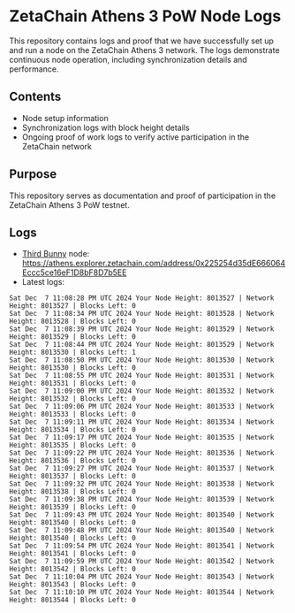 # ZetaChain Athens 3 PoW Node Logs
This repository contains logs and proof that we have successfully set up and run a node on the ZetaChain Athens 3 network. The logs demonstrate continuous node operation, including synchronization details and performance.

## Contents
- Node setup information
- Synchronization logs with block height details
- Ongoing proof of work logs to verify active participation in the ZetaChain network

## Purpose
This repository serves as documentation and proof of participation in the ZetaChain Athens 3 PoW testnet.

## Logs

- [Third Bunny](https://thirdbunny.xyz/) node: https://athens.explorer.zetachain.com/address/0x225254d35dE666064Eccc5ce16eF1D8bF8D7b5EE
- Latest logs:
```
Sat Dec  7 11:08:28 PM UTC 2024 Your Node Height: 8013527 | Network Height: 8013527 | Blocks Left: 0
Sat Dec  7 11:08:34 PM UTC 2024 Your Node Height: 8013528 | Network Height: 8013528 | Blocks Left: 0
Sat Dec  7 11:08:39 PM UTC 2024 Your Node Height: 8013529 | Network Height: 8013529 | Blocks Left: 0
Sat Dec  7 11:08:44 PM UTC 2024 Your Node Height: 8013529 | Network Height: 8013530 | Blocks Left: 1
Sat Dec  7 11:08:50 PM UTC 2024 Your Node Height: 8013530 | Network Height: 8013530 | Blocks Left: 0
Sat Dec  7 11:08:55 PM UTC 2024 Your Node Height: 8013531 | Network Height: 8013531 | Blocks Left: 0
Sat Dec  7 11:09:00 PM UTC 2024 Your Node Height: 8013532 | Network Height: 8013532 | Blocks Left: 0
Sat Dec  7 11:09:06 PM UTC 2024 Your Node Height: 8013533 | Network Height: 8013533 | Blocks Left: 0
Sat Dec  7 11:09:11 PM UTC 2024 Your Node Height: 8013534 | Network Height: 8013534 | Blocks Left: 0
Sat Dec  7 11:09:17 PM UTC 2024 Your Node Height: 8013535 | Network Height: 8013535 | Blocks Left: 0
Sat Dec  7 11:09:22 PM UTC 2024 Your Node Height: 8013536 | Network Height: 8013536 | Blocks Left: 0
Sat Dec  7 11:09:27 PM UTC 2024 Your Node Height: 8013537 | Network Height: 8013537 | Blocks Left: 0
Sat Dec  7 11:09:32 PM UTC 2024 Your Node Height: 8013538 | Network Height: 8013538 | Blocks Left: 0
Sat Dec  7 11:09:38 PM UTC 2024 Your Node Height: 8013539 | Network Height: 8013539 | Blocks Left: 0
Sat Dec  7 11:09:43 PM UTC 2024 Your Node Height: 8013540 | Network Height: 8013540 | Blocks Left: 0
Sat Dec  7 11:09:48 PM UTC 2024 Your Node Height: 8013540 | Network Height: 8013540 | Blocks Left: 0
Sat Dec  7 11:09:54 PM UTC 2024 Your Node Height: 8013541 | Network Height: 8013541 | Blocks Left: 0
Sat Dec  7 11:09:59 PM UTC 2024 Your Node Height: 8013542 | Network Height: 8013542 | Blocks Left: 0
Sat Dec  7 11:10:04 PM UTC 2024 Your Node Height: 8013543 | Network Height: 8013543 | Blocks Left: 0
Sat Dec  7 11:10:10 PM UTC 2024 Your Node Height: 8013544 | Network Height: 8013544 | Blocks Left: 0
```
